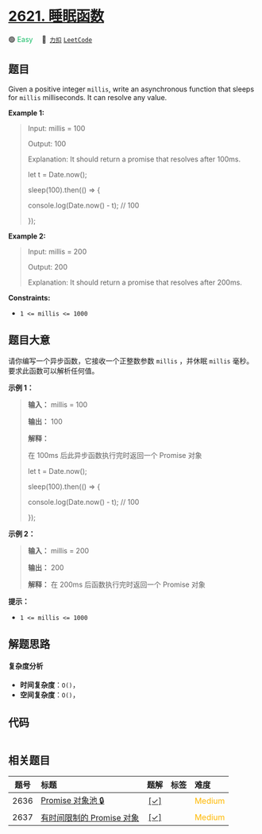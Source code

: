 # [2621. 睡眠函数](https://2xiao.github.io/leetcode-js/problem/2621.html)

🟢 <font color=#15bd66>Easy</font>&emsp; 🔗&ensp;[`力扣`](https://leetcode.cn/problems/sleep) [`LeetCode`](https://leetcode.com/problems/sleep)

## 题目

Given a positive integer `millis`, write an asynchronous function that sleeps
for `millis` milliseconds. It can resolve any value.



**Example 1:**

> Input: millis = 100
> 
> Output: 100
> 
> Explanation: It should return a promise that resolves after 100ms.
> 
> let t = Date.now();
> 
> sleep(100).then(() => {
> 
>   console.log(Date.now() - t); // 100
> 
> });

**Example 2:**

> Input: millis = 200
> 
> Output: 200
> 
> Explanation: It should return a promise that resolves after 200ms.

**Constraints:**

  * `1 <= millis <= 1000`


## 题目大意

请你编写一个异步函数，它接收一个正整数参数 `millis` ，并休眠 `millis` 毫秒。要求此函数可以解析任何值。



**示例 1：**

> 
> 
> 
> 
> 
> **输入：** millis = 100
> 
> **输出：** 100
> 
> **解释：**
> 
> 在 100ms 后此异步函数执行完时返回一个 Promise 对象
> 
> let t = Date.now();
> 
> sleep(100).then(() => {
> 
>   console.log(Date.now() - t); // 100
> 
> });
> 
> 

**示例 2：**

> 
> 
> 
> 
> 
> **输入：** millis = 200
> 
> **输出：** 200
> 
> **解释：** 在 200ms 后函数执行完时返回一个 Promise 对象
> 
> 



**提示：**

  * `1 <= millis <= 1000`


## 解题思路

#### 复杂度分析

- **时间复杂度**：`O()`，
- **空间复杂度**：`O()`，

## 代码

```javascript

```

## 相关题目

<!-- prettier-ignore -->
| 题号 | 标题 | 题解 | 标签 | 难度 |
| :------: | :------ | :------: | :------ | :------ |
| 2636 | [Promise 对象池 🔒](https://leetcode.com/problems/promise-pool) | [[✓]](/problem/2636.md) |  | <font color=#ffb800>Medium</font> |
| 2637 | [有时间限制的 Promise 对象](https://leetcode.com/problems/promise-time-limit) | [[✓]](/problem/2637.md) |  | <font color=#ffb800>Medium</font> |